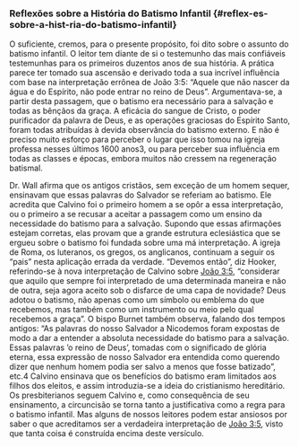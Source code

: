 ### Reflexões sobre a História do Batismo Infantil {#reflex-es-sobre-a-hist-ria-do-batismo-infantil}

O suficiente, cremos, para o presente propósito, foi dito sobre o assunto do batismo infantil. O leitor tem diante de si o testemunho das mais confiáveis testemunhas para os primeiros duzentos anos de sua história. A prática parece ter tomado sua ascensão e derivado toda a sua incrível influência com base na interpretação errônea de João 3:5: “Aquele que não nascer da água e do Espírito, não pode entrar no reino de Deus”. Argumentava-se, a partir desta passagem, que o batismo era necessário para a salvação e todas as bênçãos da graça. A eficácia do sangue de Cristo, o poder purificador da palavra de Deus, e as operações graciosas do Espírito Santo, foram todas atribuídas à devida observância do batismo externo. E não é preciso muito esforço para perceber o lugar que isso tomou na igreja professa nesses últimos 1600 anos3, ou para perceber sua influência em todas as classes e épocas, embora muitos não cressem na regeneração batismal.

Dr. Wall afirma que os antigos cristãos, sem exceção de um homem sequer, ensinavam que essas palavras do Salvador se referiam ao batismo. Ele acredita que Calvino foi o primeiro homem a se opôr a essa interpretação, ou o primeiro a se recusar a aceitar a passagem como um ensino da necessidade do batismo para a salvação. Supondo que essas afirmações estejam corretas, elas provam que a grande estrutura eclesiástica que se ergueu sobre o batismo foi fundada sobre uma má interpretação. A igreja de Roma, os luteranos, os gregos, os anglicanos, continuam a seguir os “pais” nesta aplicação errada da verdade. “Devemos então”, diz Hooker, referindo-se à nova interpretação de Calvino sobre [João 3:5](http://bibliaonline.com.br/acf/jo/3/5), “considerar que aquilo que sempre foi interpretado de uma determinada maneira e não de outra, seja agora aceito sob o disfarce de uma capa de novidade? Deus adotou o batismo, não apenas como um símbolo ou emblema do que recebemos, mas também como um instrumento ou meio pelo qual recebemos a graça”. O bispo Burnet também observa, falando dos tempos antigos: “As palavras do nosso Salvador a Nicodemos foram expostas de modo a dar a entender a absoluta necessidade do batismo para a salvação. Essas palavras ’o reino de Deus’, tomadas com o significado de glória eterna, essa expressão de nosso Salvador era entendida como querendo dizer que nenhum homem podia ser salvo a menos que fosse batizado”, etc.4 Calvino ensinava que os benefícios do batismo eram limitados aos filhos dos eleitos, e assim introduzia-se a ideia do cristianismo hereditário. Os presbiterianos seguem Calvino e, como consequência de seu ensinamento, a circuncisão se torna tanto a justificativa como a regra para o batismo infantil. Mas alguns de nossos leitores podem estar ansiosos por saber o que acreditamos ser a verdadeira interpretação de [João 3:5](http://bibliaonline.com.br/acf/jo/3/5), visto que tanta coisa é construída encima deste versículo.